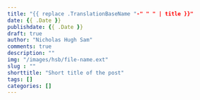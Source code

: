 ```yaml
---
title: "{{ replace .TranslationBaseName "-" " " | title }}"
date: {{ .Date }}
publishdate: {{ .Date }}
draft: true
author: "Nicholas Hugh Sam"
comments: true
description: ""
img: "/images/hsb/file-name.ext"
slug : ""
shorttitle: "Short title of the post"
tags: []
categories: []
---
```

